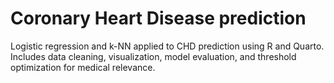 # Coronary Heart Disease prediction
Logistic regression and k-NN applied to CHD prediction using R and Quarto. Includes data cleaning, visualization, model evaluation, and threshold optimization for medical relevance.
